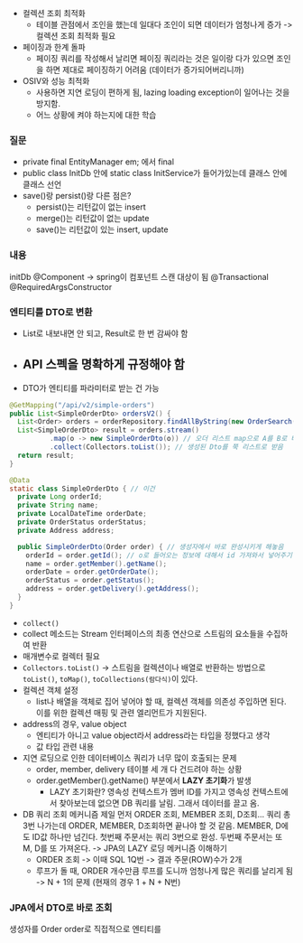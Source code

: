 - 컬렉션 조회 최적화
  - 테이블 관점에서 조인을 했는데 일대다 조인이 되면 데이터가 엄청나게 증가 -> 컬렉션 조회 최적화 필요
- 페이징과 한계 돌파
  - 페이징 쿼리를 작성해서 날리면 페이징 쿼리라는 것은 일이랑 다가 있으면 조인을 하면 제대로 페이징하기 어려움 (데이터가 증가되어버리니까)
- OSIV와 성능 최적화
  - 사용하면 지연 로딩이 편하게 됨, lazing loading exception이 일어나는 것을 방지함.
  - 어느 상황에 켜야 하는지에 대한 학습

### 질문

- private final EntityManager em; 에서 final
- public class InitDb 안에 static class InitService가 들어가있는데 클래스 안에 클래스 선언
- save()랑 persist()랑 다른 점은?
  - persist()는 리턴값이 없는 insert
  - merge()는 리턴값이 없는 update
  - save()는 리턴값이 있는 insert, update

### 내용

initDb
@Component -> spring이 컴포넌트 스캔 대상이 됨
@Transactional
@RequiredArgsConstructor

### 엔티티를 DTO로 변환

- List로 내보내면 안 되고, Result로 한 번 감싸야 함
- ## API 스펙을 명확하게 규정해야 함
- DTO가 엔티티를 파라미터로 받는 건 가능

```java
@GetMapping("/api/v2/simple-orders")
public List<SimpleOrderDto> ordersV2() {
  List<Order> orders = orderRepository.findAllByString(new OrderSearch());
  List<SimpleOrderDto> result = orders.stream()
          .map(o -> new SimpleOrderDto(o)) // 오더 리스트 map으로 A를 B로 바꾸는 작업
          .collect(Collectors.toList()); // 생성된 Dto를 쭉 리스트로 받음
  return result;
}

@Data
static class SimpleOrderDto { // 이건
  private Long orderId;
  private String name;
  private LocalDateTime orderDate;
  private OrderStatus orderStatus;
  private Address address;

  public SimpleOrderDto(Order order) { // 생성자에서 바로 완성시키게 해놓음
    orderId = order.getId(); // o로 들어오는 정보에 대해서 id 가져와서 넣어주기
    name = order.getMember().getName();
    orderDate = order.getOrderDate();
    orderStatus = order.getStatus();
    address = order.getDelivery().getAddress();
  }
}
```

- `collect()`
- collect 메소드는 Stream 인터페이스의 최종 연산으로 스트림의 요소들을 수집하여 반환
- 매개변수로 컬렉터 필요
- `Collectors.toList()` -> 스트림을 컬렉션이나 배열로 반환하는 방법으로 `toList()`, `toMap()`, `toCollections(람다식)`이 있다.
- 컬렉션 객체 설정
  - list나 배열을 객체로 집어 넣어야 할 때, 컬렉션 객체를 의존성 주입하면 된다. 이를 위한 컬렉션 매핑 및 관련 엘리먼트가 지원된다.
- address의 경우, value object
  - 엔티티가 아니고 value object라서 address라는 타입을 정했다고 생각
  - 값 타입 관련 내용
- 지연 로딩으로 인한 데이터베이스 쿼리가 너무 많이 호출되는 문제
  - order, member, delivery 테이블 세 개 다 건드려야 하는 상황
  - order.getMember().getName() 부분에서 **LAZY 초기화**가 발생
    - LAZY 초기화란? 영속성 컨텍스트가 멤버 ID를 가지고 영속성 컨텍스트에서 찾아보는데 없으면 DB 쿼리를 날림. 그래서 데이터를 끌고 옴.
- DB 쿼리 조회 메커니즘
  제일 먼저 ORDER 조회, MEMBER 조회, D조회... 쿼리 총 3번 나가는데 ORDER, MEMBER, D조회하면 끝나야 할 것 같음. MEMBER, D에도 ID값 하나만 넘긴다. 첫번째 주문서는 쿼리 3번으로 완성. 두번째 주문서는 또 M, D를 또 가져온다. -> JPA의 LAZY 로딩 메커니즘 이해하기
  - ORDER 조회 -> 이때 SQL 1Q번 -> 결과 주문(ROW)수가 2개
  - 루프가 돌 때, ORDER 개수만큼 루프를 도니까 엄청나게 많은 쿼리를 날리게 됨 -> N + 1의 문제 (현재의 경우 1 + N + N번)

### JPA에서 DTO로 바로 조회

생성자를 Order order로 직접적으로 엔티티를
